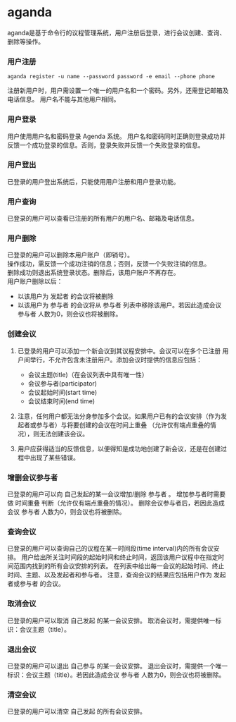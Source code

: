 # aganda 

aganda是基于命令行的议程管理系统，用户注册后登录，进行会议创建、查询、删除等操作。

### 用户注册
```
aganda register -u name --password password -e email --phone phone  
```
注册新用户时，用户需设置一个唯一的用户名和一个密码。另外，还需登记邮箱及电话信息。
用户名不能与其他用户相同。

### 用户登录

用户使用用户名和密码登录 Agenda 系统。
用户名和密码同时正确则登录成功并反馈一个成功登录的信息。否则，登录失败并反馈一个失败登录的信息。

### 用户登出

已登录的用户登出系统后，只能使用用户注册和用户登录功能。

### 用户查询

已登录的用户可以查看已注册的所有用户的用户名、邮箱及电话信息。

### 用户删除

已登录的用户可以删除本用户账户（即销号）。  
操作成功，需反馈一个成功注销的信息；否则，反馈一个失败注销的信息。  
删除成功则退出系统登录状态。删除后，该用户账户不再存在。  
用户账户删除以后：  
- 以该用户为 发起者 的会议将被删除
- 以该用户为 参与者 的会议将从 参与者 列表中移除该用户。若因此造成会议 参与者 人数为0，则会议也将被删除。
  
### 创建会议

1. 已登录的用户可以添加一个新会议到其议程安排中。会议可以在多个已注册 用户间举行，不允许包含未注册用户。添加会议时提供的信息应包括：
   - 会议主题(title)（在会议列表中具有唯一性）
   - 会议参与者(participator)
   - 会议起始时间(start time)
   - 会议结束时间(end time)

2. 注意，任何用户都无法分身参加多个会议。如果用户已有的会议安排（作为发起者或参与者）与将要创建的会议在时间上重叠 （允许仅有端点重叠的情况），则无法创建该会议。  
3. 用户应获得适当的反馈信息，以便得知是成功地创建了新会议，还是在创建过程中出现了某些错误。

### 增删会议参与者

已登录的用户可以向 自己发起的某一会议增加/删除 参与者 。
增加参与者时需要做 时间重叠 判断（允许仅有端点重叠的情况）。
删除会议参与者后，若因此造成会议 参与者 人数为0，则会议也将被删除。

### 查询会议

已登录的用户可以查询自己的议程在某一时间段(time interval)内的所有会议安排。
用户给出所关注时间段的起始时间和终止时间，返回该用户议程中在指定时间范围内找到的所有会议安排的列表。
在列表中给出每一会议的起始时间、终止时间、主题、以及发起者和参与者。
注意，查询会议的结果应包括用户作为 发起者或参与者 的会议。

### 取消会议

已登录的用户可以取消 自己发起 的某一会议安排。
取消会议时，需提供唯一标识：会议主题（title）。

### 退出会议

已登录的用户可以退出 自己参与 的某一会议安排。
退出会议时，需提供一个唯一标识：会议主题（title）。若因此造成会议 参与者 人数为0，则会议也将被删除。

### 清空会议

已登录的用户可以清空 自己发起 的所有会议安排。